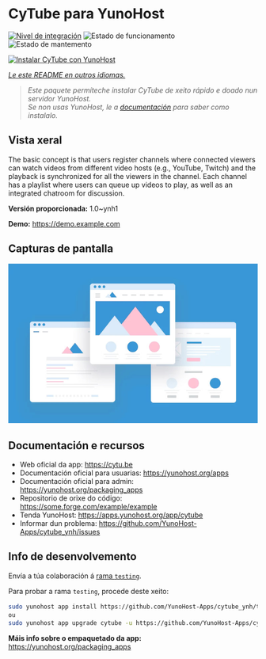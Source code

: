 <!--
NOTA: Este README foi creado automáticamente por <https://github.com/YunoHost/apps/tree/master/tools/readme_generator>
NON debe editarse manualmente.
-->

# CyTube para YunoHost

[![Nivel de integración](https://apps.yunohost.org/badge/integration/cytube)](https://ci-apps.yunohost.org/ci/apps/cytube/)
![Estado de funcionamento](https://apps.yunohost.org/badge/state/cytube)
![Estado de mantemento](https://apps.yunohost.org/badge/maintained/cytube)

[![Instalar CyTube con YunoHost](https://install-app.yunohost.org/install-with-yunohost.svg)](https://install-app.yunohost.org/?app=cytube)

*[Le este README en outros idiomas.](./ALL_README.md)*

> *Este paquete permíteche instalar CyTube de xeito rápido e doado nun servidor YunoHost.*  
> *Se non usas YunoHost, le a [documentación](https://yunohost.org/install) para saber como instalalo.*

## Vista xeral

The basic concept is that users register channels where connected viewers can watch videos from different video hosts (e.g., YouTube, Twitch) and the playback is synchronized for all the viewers in the channel.
Each channel has a playlist where users can queue up videos to play, as well as an integrated chatroom for discussion.

**Versión proporcionada:** 1.0~ynh1

**Demo:** <https://demo.example.com>

## Capturas de pantalla

![Captura de pantalla de CyTube](./doc/screenshots/example.jpg)

## Documentación e recursos

- Web oficial da app: <https://cytu.be>
- Documentación oficial para usuarias: <https://yunohost.org/apps>
- Documentación oficial para admin: <https://yunohost.org/packaging_apps>
- Repositorio de orixe do código: <https://some.forge.com/example/example>
- Tenda YunoHost: <https://apps.yunohost.org/app/cytube>
- Informar dun problema: <https://github.com/YunoHost-Apps/cytube_ynh/issues>

## Info de desenvolvemento

Envía a túa colaboración á [rama `testing`](https://github.com/YunoHost-Apps/cytube_ynh/tree/testing).

Para probar a rama `testing`, procede deste xeito:

```bash
sudo yunohost app install https://github.com/YunoHost-Apps/cytube_ynh/tree/testing --debug
ou
sudo yunohost app upgrade cytube -u https://github.com/YunoHost-Apps/cytube_ynh/tree/testing --debug
```

**Máis info sobre o empaquetado da app:** <https://yunohost.org/packaging_apps>
